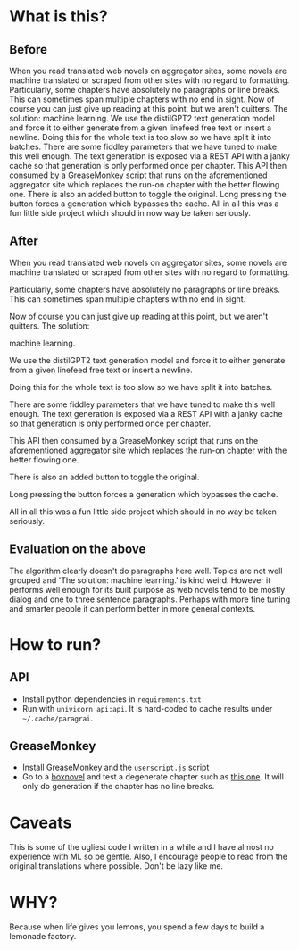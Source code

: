 # What is this?

## Before

When you read translated web novels on aggregator sites, some novels are machine translated or scraped from other sites with no regard to formatting. Particularly, some chapters have absolutely no paragraphs or line breaks. This can sometimes span multiple chapters with no end in sight. Now of course you can just give up reading at this point, but we aren't quitters. The solution: machine learning. We use the distilGPT2 text generation model and force it to either generate from a given linefeed free text or insert a newline. Doing this for the whole text is too slow so we have split it into batches. There are some fiddley parameters that we have tuned to make this well enough. The text generation is exposed via a REST API with a janky cache so that generation is only performed once per chapter. This API then consumed by a GreaseMonkey script that runs on the aforementioned aggregator site which replaces the run-on chapter with the better flowing one. There is also an added button to toggle the original. Long pressing the button forces a generation which bypasses the cache. All in all this was a fun little side project which should in now way be taken seriously.

## After

When you read translated web novels on aggregator sites, some novels are machine translated or scraped from other sites with no regard to formatting.

Particularly, some chapters have absolutely no paragraphs or line breaks. This can sometimes span multiple chapters with no end in sight.

Now of course you can just give up reading at this point, but we aren't quitters. The solution:

machine learning.

We use the distilGPT2 text generation model and force it to either generate from a given linefeed free text or insert a newline.

Doing this for the whole text is too slow so we have split it into batches.

There are some fiddley parameters that we have tuned to make this well enough. The text generation is exposed via a REST API with a janky cache so that generation is only performed once per chapter.

This API then consumed by a GreaseMonkey script that runs on the aforementioned aggregator site which replaces the run-on chapter with the better flowing one.

There is also an added button to toggle the original.

Long pressing the button forces a generation which bypasses the cache.

All in all this was a fun little side project which should in no way be taken seriously.

## Evaluation on the above

The algorithm clearly doesn't do paragraphs here well. Topics are not well grouped and 'The solution:
machine learning.' is kind weird. However it performs well enough for its built purpose as web novels tend to be mostly dialog and one to three sentence paragraphs. Perhaps with more fine tuning and smarter people it can perform better in more general contexts.

# How to run?

## API
- Install python dependencies in `requirements.txt`
- Run with `univicorn api:api`. It is hard-coded to cache results under `~/.cache/paragrai`.

## GreaseMonkey
- Install GreaseMonkey and the `userscript.js` script
- Go to a [boxnovel](https://boxnovel.com/) and test a degenerate chapter such as 
  [this one](novel/beast-taming-i-can-extract-pleasure-points/chapter-45/). It will only do generation if the chapter has no line breaks.

# Caveats

This is some of the ugliest code I written in a while and I have almost no experience with ML so be gentle.
Also, I encourage people to read from the original translations where possible. Don't be lazy like me.

# WHY?

Because when life gives you lemons, you spend a few days to build a lemonade factory.